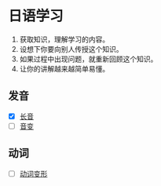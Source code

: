# 日语学习

1. 获取知识，理解学习的内容。
2. 设想下你要向别人传授这个知识。
3. 如果过程中出现问题，就重新回顾这个知识。
4. 让你的讲解越来越简单易懂。



## 发音

- [x] [长音](basic/长音.md)  
- [ ] [音变](basic/音变.md)  

## 动词
- [ ] [动词变形](basic/动词变形.md)